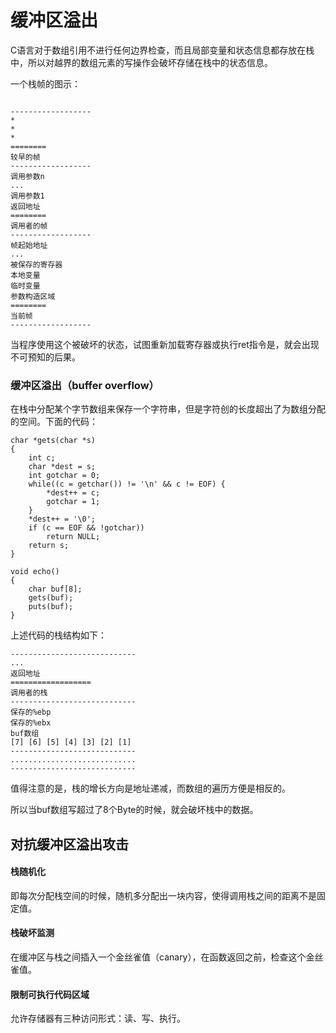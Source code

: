 # 缓冲区溢出

C语言对于数组引用不进行任何边界检查，而且局部变量和状态信息都存放在栈中，所以对越界的数组元素的写操作会破坏存储在栈中的状态信息。

一个栈帧的图示：

```

------------------
*
*
*
========
较早的帧
------------------
调用参数n
...
调用参数1
返回地址
========
调用者的帧
------------------
帧起始地址
...
被保存的寄存器
本地变量
临时变量
参数构造区域
========
当前帧
------------------

```
当程序使用这个被破坏的状态，试图重新加载寄存器或执行ret指令是，就会出现不可预知的后果。

### 缓冲区溢出（buffer overflow）
在栈中分配某个字节数组来保存一个字符串，但是字符创的长度超出了为数组分配的空间。下面的代码：

```
char *gets(char *s)
{
	int c;
	char *dest = s;
	int gotchar = 0;
	while((c = getchar()) != '\n' && c != EOF) {
		*dest++ = c;
		gotchar = 1;
	}
	*dest++ = '\0';
	if (c == EOF && !gotchar))
		return NULL;
	return s;
}

void echo()
{
	char buf[8];
	gets(buf);
	puts(buf);
}
```
上述代码的栈结构如下：

```
----------------------------
...
返回地址
==================
调用者的栈
----------------------------
保存的%ebp
保存的%ebx
buf数组
[7] [6] [5] [4] [3] [2] [1]
----------------------------
............................
----------------------------
```
值得注意的是，栈的增长方向是地址递减，而数组的遍历方便是相反的。

所以当buf数组写超过了8个Byte的时候，就会破坏栈中的数据。


## 对抗缓冲区溢出攻击

#### 栈随机化
即每次分配栈空间的时候，随机多分配出一块内容，使得调用栈之间的距离不是固定值。

#### 栈破坏监测
在缓冲区与栈之间插入一个金丝雀值（canary），在函数返回之前，检查这个金丝雀值。

#### 限制可执行代码区域
允许存储器有三种访问形式：读、写、执行。